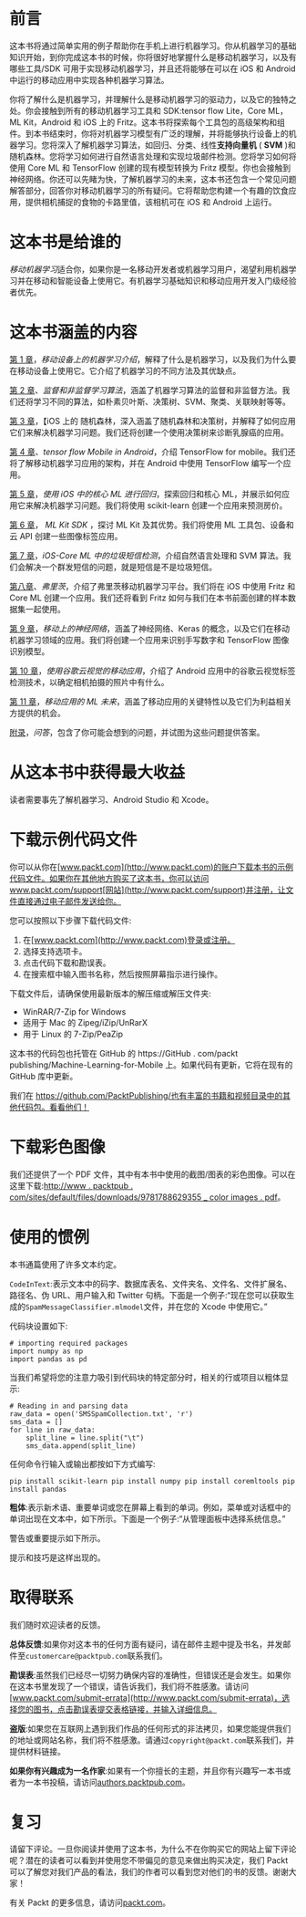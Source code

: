 

# 前言

这本书将通过简单实用的例子帮助你在手机上进行机器学习。你从机器学习的基础知识开始，到你完成这本书的时候，你将很好地掌握什么是移动机器学习，以及有哪些工具/SDK 可用于实现移动机器学习，并且还将能够在可以在 iOS 和 Android 中运行的移动应用中实现各种机器学习算法。

你将了解什么是机器学习，并理解什么是移动机器学习的驱动力，以及它的独特之处。你会接触到所有的移动机器学习工具和 SDK:tensor flow Lite，Core ML，ML Kit，Android 和 iOS 上的 Fritz。这本书将探索每个工具包的高级架构和组件。到本书结束时，你将对机器学习模型有广泛的理解，并将能够执行设备上的机器学习。您将深入了解机器学习算法，如回归、分类、线性**支持向量机** ( **SVM** )和随机森林。您将学习如何进行自然语言处理和实现垃圾邮件检测。您将学习如何将使用 Core ML 和 TensorFlow 创建的现有模型转换为 Fritz 模型。你也会接触到神经网络。你还可以先睹为快，了解机器学习的未来，这本书还包含一个常见问题解答部分，回答你对移动机器学习的所有疑问。它将帮助您构建一个有趣的饮食应用，提供相机捕捉的食物的卡路里值，该相机可在 iOS 和 Android 上运行。



# 这本书是给谁的

*移动机器学习*适合你，如果你是一名移动开发者或机器学习用户，渴望利用机器学习并在移动和智能设备上使用它。有机器学习基础知识和移动应用开发入门级经验者优先。



# 这本书涵盖的内容

[第 1 章](51fcaf51-eb68-4493-afc2-0b02f1c1d50e.xhtml)，*移动设备上的机器学习介绍*，解释了什么是机器学习，以及我们为什么要在移动设备上使用它。它介绍了机器学习的不同方法及其优缺点。

[第 2 章](1b52495b-c6cb-4197-8fcd-a1e764c1f1c2.xhtml)、*监督和非监督学习算法*，涵盖了机器学习算法的监督和非监督方法。我们还将学习不同的算法，如朴素贝叶斯、决策树、SVM、聚类、关联映射等等。

[第 3 章](10656284-f170-420b-a35c-e11cf1f3d988.xhtml)，【iOS 上的 随机森林，深入涵盖了随机森林和决策树，并解释了如何应用它们来解决机器学习问题。我们还将创建一个使用决策树来诊断乳腺癌的应用。

[第 4 章](cb30489a-0fda-4d76-bf46-985510e6e7e7.xhtml)、*tensor flow Mobile in Android*，介绍 TensorFlow for mobile。我们还将了解移动机器学习应用的架构，并在 Android 中使用 TensorFlow 编写一个应用。

[第 5 章](0a746e5f-9c8f-4e35-b602-2dbe8636ae0b.xhtml)，*使用 iOS 中的核心 ML 进行回归*，探索回归和核心 ML，并展示如何应用它来解决机器学习问题。我们将使用 scikit-learn 创建一个应用来预测房价。

[第 6 章](6899f298-147d-4bf0-9d39-5e21219f9beb.xhtml)， *ML Kit SDK* ，探讨 ML Kit 及其优势。我们将使用 ML 工具包、设备和云 API 创建一些图像标签应用。

[第 7 章](4952fe35-af37-4e34-8973-a0e71d446d1e.xhtml)，*iOS-Core ML 中的垃圾短信检测*，介绍自然语言处理和 SVM 算法。我们会解决一个群发短信的问题，就是短信是不是垃圾短信。

[第八章](ad64b244-c7b9-4259-8ddc-00e5a836978f.xhtml)、*弗里茨*，介绍了弗里茨移动机器学习平台。我们将在 iOS 中使用 Fritz 和 Core ML 创建一个应用。我们还将看到 Fritz 如何与我们在本书前面创建的样本数据集一起使用。

[第 9 章](3e97f92b-a2d9-4618-9a3b-91552fa3fc3d.xhtml)，*移动上的神经网络*，涵盖了神经网络、Keras 的概念，以及它们在移动机器学习领域的应用。我们将创建一个应用来识别手写数字和 TensorFlow 图像识别模型。

[第 10 章](4b4eac9a-c1c7-4dc0-ac2c-d0e89c5e1eb6.xhtml)，*使用谷歌云视觉的移动应用*，介绍了 Android 应用中的谷歌云视觉标签检测技术，以确定相机拍摄的照片中有什么。

[第 11 章](d7ddae2d-9276-461e-9526-73448159e26b.xhtml)，*移动应用的 ML 未来*，涵盖了移动应用的关键特性以及它们为利益相关方提供的机会。

[附录](ac0c3c5a-9233-471c-b778-46fdfb8808f3.xhtml)，*问答*，包含了你可能会想到的问题，并试图为这些问题提供答案。



# 从这本书中获得最大收益

读者需要事先了解机器学习、Android Studio 和 Xcode。



# 下载示例代码文件

你可以从你在[www.packt.com](http://www.packt.com)的账户下载本书的示例代码文件。如果你在其他地方购买了这本书，你可以访问 www.packt.com/support[网站](http://www.packt.com/support)并注册，让文件直接通过电子邮件发送给你。

您可以按照以下步骤下载代码文件:

1.  在[www.packt.com](http://www.packt.com)登录或注册。
2.  选择支持选项卡。
3.  点击代码下载和勘误表。
4.  在搜索框中输入图书名称，然后按照屏幕指示进行操作。

下载文件后，请确保使用最新版本的解压缩或解压文件夹:

*   WinRAR/7-Zip for Windows
*   适用于 Mac 的 Zipeg/iZip/UnRarX
*   用于 Linux 的 7-Zip/PeaZip

这本书的代码包也托管在 GitHub 的 https://GitHub . com/packt publishing/Machine-Learning-for-Mobile 上。如果代码有更新，它将在现有的 GitHub 库中更新。

我们在 https://github.com/PacktPublishing/也有丰富的书籍和视频目录中的其他代码包。看看他们！



# 下载彩色图像

我们还提供了一个 PDF 文件，其中有本书中使用的截图/图表的彩色图像。可以在这里下载:[http://www . packtpub . com/sites/default/files/downloads/9781788629355 _ color images . pdf](http://www.packtpub.com/sites/default/files/downloads/9781788629355_ColorImages.pdf)。



# 使用的惯例

本书通篇使用了许多文本约定。

`CodeInText`:表示文本中的码字、数据库表名、文件夹名、文件名、文件扩展名、路径名、伪 URL、用户输入和 Twitter 句柄。下面是一个例子:“现在您可以获取生成的`SpamMessageClassifier.mlmodel`文件，并在您的 Xcode 中使用它。”

代码块设置如下:

```
# importing required packages
import numpy as np
import pandas as pd
```

当我们希望将您的注意力吸引到代码块的特定部分时，相关的行或项目以粗体显示:

```
# Reading in and parsing data
raw_data = open('SMSSpamCollection.txt', 'r')
sms_data = []
for line in raw_data:
    split_line = line.split("\t")
    sms_data.append(split_line)
```

任何命令行输入或输出都按如下方式编写:

```
pip install scikit-learn pip install numpy pip install coremltools pip install pandas
```

**粗体**:表示新术语、重要单词或您在屏幕上看到的单词。例如，菜单或对话框中的单词出现在文本中，如下所示。下面是一个例子:“从管理面板中选择系统信息。”

警告或重要提示如下所示。

提示和技巧是这样出现的。



# 取得联系

我们随时欢迎读者的反馈。

**总体反馈**:如果你对这本书的任何方面有疑问，请在邮件主题中提及书名，并发邮件至`customercare@packtpub.com`联系我们。

**勘误表**:虽然我们已经尽一切努力确保内容的准确性，但错误还是会发生。如果你在这本书里发现了一个错误，请告诉我们，我们将不胜感激。请访问[www.packt.com/submit-errata](http://www.packt.com/submit-errata)，选择您的图书，点击勘误表提交表格链接，并输入详细信息。

**盗版**:如果您在互联网上遇到我们作品的任何形式的非法拷贝，如果您能提供我们的地址或网站名称，我们将不胜感激。请通过`copyright@packt.com`联系我们，并提供材料链接。

**如果你有兴趣成为一名作家**:如果有一个你擅长的主题，并且你有兴趣写一本书或者为一本书投稿，请访问[authors.packtpub.com](http://authors.packtpub.com/)。



# 复习

请留下评论。一旦你阅读并使用了这本书，为什么不在你购买它的网站上留下评论呢？潜在的读者可以看到并使用您不带偏见的意见来做出购买决定，我们 Packt 可以了解您对我们产品的看法，我们的作者可以看到您对他们的书的反馈。谢谢大家！

有关 Packt 的更多信息，请访问[packt.com](http://www.packt.com/)。